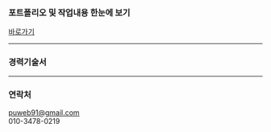 ### 포트폴리오 및 작업내용 한눈에 보기

<a href="https://puweb91.github.io/portfolio/index.html" rel="noopener" target="_blank">바로가기</a>

---

### 경력기술서



---

### 연락처

puweb91@gmail.com<br>
010-3478-0219
